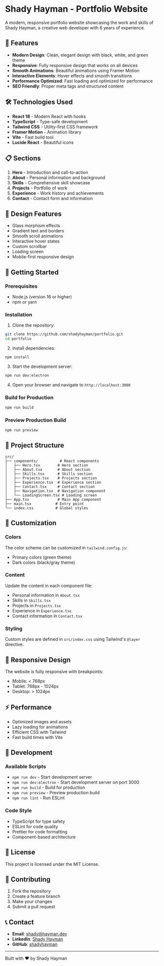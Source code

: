 # Shady Hayman - Portfolio Website

A modern, responsive portfolio website showcasing the work and skills of Shady Hayman, a creative web developer with 6 years of experience.

## 🚀 Features

- **Modern Design**: Clean, elegant design with black, white, and green theme
- **Responsive**: Fully responsive design that works on all devices
- **Smooth Animations**: Beautiful animations using Framer Motion
- **Interactive Elements**: Hover effects and smooth transitions
- **Performance Optimized**: Fast loading and optimized for performance
- **SEO Friendly**: Proper meta tags and structured content

## 🛠️ Technologies Used

- **React 18** - Modern React with hooks
- **TypeScript** - Type-safe development
- **Tailwind CSS** - Utility-first CSS framework
- **Framer Motion** - Animation library
- **Vite** - Fast build tool
- **Lucide React** - Beautiful icons

## 📋 Sections

1. **Hero** - Introduction and call-to-action
2. **About** - Personal information and background
3. **Skills** - Comprehensive skill showcase
4. **Projects** - Portfolio of work
5. **Experience** - Work history and achievements
6. **Contact** - Contact form and information

## 🎨 Design Features

- Glass morphism effects
- Gradient text and borders
- Smooth scroll animations
- Interactive hover states
- Custom scrollbar
- Loading screen
- Mobile-first responsive design

## 🚀 Getting Started

### Prerequisites

- Node.js (version 16 or higher)
- npm or yarn

### Installation

1. Clone the repository:
```bash
git clone https://github.com/shadyhayman/portfolio.git
cd portfolio
```

2. Install dependencies:
```bash
npm install
```

3. Start the development server:
```bash
npm run dev:electron
```

4. Open your browser and navigate to `http://localhost:3000`

### Build for Production

```bash
npm run build
```

### Preview Production Build

```bash
npm run preview
```

## 📁 Project Structure

```
src/
├── components/          # React components
│   ├── Hero.tsx        # Hero section
│   ├── About.tsx       # About section
│   ├── Skills.tsx      # Skills section
│   ├── Projects.tsx    # Projects section
│   ├── Experience.tsx  # Experience section
│   ├── Contact.tsx     # Contact section
│   ├── Navigation.tsx  # Navigation component
│   └── LoadingScreen.tsx # Loading screen
├── App.tsx             # Main App component
├── main.tsx           # Entry point
└── index.css          # Global styles
```

## 🎯 Customization

### Colors
The color scheme can be customized in `tailwind.config.js`:
- Primary colors (green theme)
- Dark colors (black/gray theme)

### Content
Update the content in each component file:
- Personal information in `About.tsx`
- Skills in `Skills.tsx`
- Projects in `Projects.tsx`
- Experience in `Experience.tsx`
- Contact information in `Contact.tsx`

### Styling
Custom styles are defined in `src/index.css` using Tailwind's `@layer` directive.

## 📱 Responsive Design

The website is fully responsive with breakpoints:
- Mobile: < 768px
- Tablet: 768px - 1024px
- Desktop: > 1024px

## ⚡ Performance

- Optimized images and assets
- Lazy loading for animations
- Efficient CSS with Tailwind
- Fast build times with Vite

## 🔧 Development

### Available Scripts

- `npm run dev` - Start development server
- `npm run dev:electron` - Start development server on port 3000
- `npm run build` - Build for production
- `npm run preview` - Preview production build
- `npm run lint` - Run ESLint

### Code Style

- TypeScript for type safety
- ESLint for code quality
- Prettier for code formatting
- Component-based architecture

## 📄 License

This project is licensed under the MIT License.

## 🤝 Contributing

1. Fork the repository
2. Create a feature branch
3. Make your changes
4. Submit a pull request

## 📞 Contact

- **Email**: shady@hayman.dev
- **LinkedIn**: [Shady Hayman](https://linkedin.com/in/shadyhayman)
- **GitHub**: [shadyhayman](https://github.com/shadyhayman)

---

Built with ❤️ by Shady Hayman

